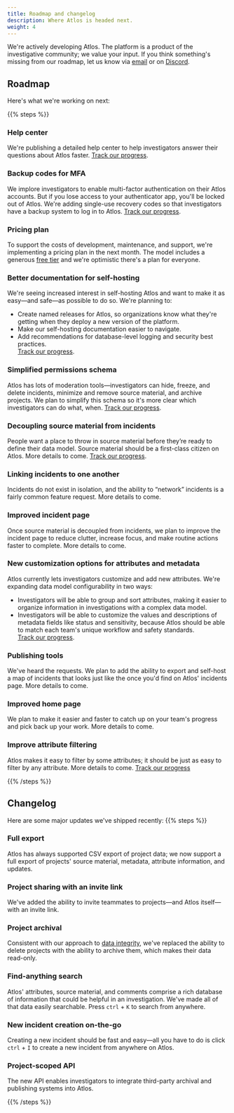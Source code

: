 ```yaml
---
title: Roadmap and changelog
description: Where Atlos is headed next.
weight: 4
---
```


We're actively developing Atlos. The platform is a product of the investigative community; we value your input. If you think something's missing from our roadmap, let us know via [email](mailto:contact@atlos.org) or on [Discord](https://discord.gg/gqCcHc9Gav).

## Roadmap
Here's what we're working on next:

{{% steps %}}

### Help center
We're publishing a detailed help center to help investigators answer their questions about Atlos faster. [Track our progress](https://github.com/atlosdotorg/atlos/milestone/17).

### Backup codes for MFA
We implore investigators to enable multi-factor authentication on their Atlos accounts. But if you lose access to your authenticator app, you'll
be locked out of Atlos. We're adding single-use recovery codes so that investigators have a backup system to log in to Atlos. [Track our progress](https://github.com/atlosdotorg/atlos/milestone/10).

### Pricing plan 
To support the costs of development, maintenance, and support, we're implementing a pricing plan in the next month. The model includes a generous [free tier](/overview/pricing/) and we're optimistic there's a plan for everyone. 

### Better documentation for self-hosting
We're seeing increased interest in self-hosting Atlos and want to make it as easy—and safe—as possible to do so. We're planning to:
- Create named releases for Atlos, so organizations know what they're getting when they deploy a new version of the platform.
- Make our self-hosting documentation easier to navigate.
- Add recommendations for database-level logging and security best practices.\
[Track our progress](https://github.com/atlosdotorg/atlos/milestone/18).

### Simplified permissions schema
Atlos has lots of moderation tools—investigators can hide, freeze, and delete incidents, minimize and remove source material, and archive projects. We plan to simplify this schema so it's more clear which investigators can do what, when. [Track our progress](https://github.com/atlosdotorg/atlos/milestone/14).

### Decoupling source material from incidents
People want a place to throw in source material before they’re ready to define their data model. Source material should be a first-class citizen on Atlos. More details to come. [Track our progress](https://github.com/atlosdotorg/atlos/milestone/19).

### Linking incidents to one another
Incidents do not exist in isolation, and the ability to “network” incidents is a fairly common feature request. More details to come.

### Improved incident page
Once source material is decoupled from incidents, we plan to improve the incident page to reduce clutter, increase focus, and make routine actions faster to complete. More details to come. 

### New customization options for attributes and metadata
Atlos currently lets investigators customize and add new attributes. We're expanding data model configurability in two ways:
- Investigators will be able to group and sort attributes, making it easier to organize information in investigations with a complex data model.
- Investigators will be able to customize the values and descriptions of metadata fields like status and sensitivity, because Atlos should be able to match each team's unique workflow and safety standards.\
[Track our progress](https://github.com/atlosdotorg/atlos/milestone/15).

### Publishing tools 
We've heard the requests. We plan to add the ability to export and self-host a map of incidents that looks just like the once you'd find on Atlos' incidents page. More details to come.

### Improved home page
We plan to make it easier and faster to catch up on your team's progress and pick back up your work. More details to come.

### Improve attribute filtering
Atlos makes it easy to filter by some attributes; it should be just as easy to filter by any attribute. More details to come. [Track our progress](https://github.com/atlosdotorg/atlos/milestone/20)

{{% /steps %}}


## Changelog
Here are some major updates we've shipped recently:
{{% steps %}}

### Full export
Atlos has always supported CSV export of project data; we now support a full export of projects' source material, metadata, attribute information, and updates. 

### Project sharing with an invite link
We've added the ability to invite teammates to projects—and Atlos itself—with an invite link. 

### Project archival
Consistent with our approach to [data integrity](/incidents/#delete-an-incident), we've replaced the ability to delete projects with the ability to archive them, which makes their data read-only.

### Find-anything search
Atlos' attributes, source material, and comments comprise a rich database of information that could be helpful in an investigation. We've made all of that data easily searchable. Press `ctrl` + `K` to search from anywhere.

### New incident creation on-the-go
Creating a new incident should be fast and easy—all you have to do is click `ctrl` + `I` to create a new incident from anywhere on Atlos. 

### Project-scoped API
The new API enables investigators to integrate third-party archival and publishing systems into Atlos.

{{% /steps %}}